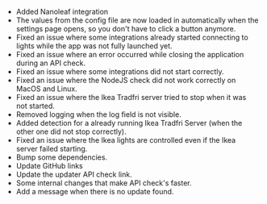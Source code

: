 - Added Nanoleaf integration
- The values from the config file are now loaded in automatically when the settings page opens, so you don't have to click a button anymore.
- Fixed an issue where some integrations already started connecting to lights while the app was not fully launched yet.
- Fixed an issue where an error occurred while closing the application during an API check.
- Fixed an issue where some integrations did not start correctly.
- Fixed an issue where the NodeJS check did not work correctly on MacOS and Linux.
- Fixed an issue where the Ikea Tradfri server tried to stop when it was not started.
- Removed logging when the log field is not visible.
- Added detection for a already running Ikea Tradfri Server (when the other one did not stop correctly).
- Fixed an issue where the Ikea lights are controlled even if the Ikea server failed starting.
- Bump some dependencies.
- Update GitHub links
- Update the updater API check link.
- Some internal changes that make API check's faster.
- Add a message when there is no update found.